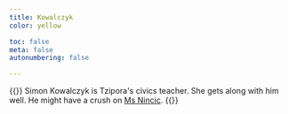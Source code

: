 ```yaml
---
title: Kowalczyk
color: yellow

toc: false
meta: false
autonumbering: false

---
```

{{<note gray>}}
Simon Kowalczyk is Tzipora's civics teacher. She gets along with him well. He might have a crush on [Ms Nincic](/characters/nincic).
{{</note>}}